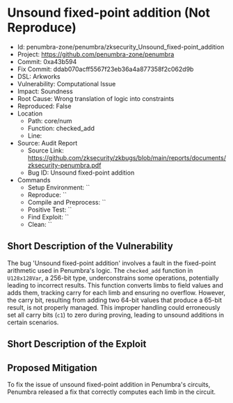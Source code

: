 # Unsound fixed-point addition (Not Reproduce)

* Id: penumbra-zone/penumbra/zksecurity_Unsound_fixed-point_addition
* Project: https://github.com/penumbra-zone/penumbra
* Commit: 0xa43b594
* Fix Commit: ddab070acff5567f23eb36a4a877358f2c062d9b
* DSL: Arkworks
* Vulnerability: Computational Issue
* Impact: Soundness
* Root Cause: Wrong translation of logic into constraints
* Reproduced: False
* Location
  - Path: core/num
  - Function: checked_add
  - Line: 
* Source: Audit Report
  - Source Link: https://github.com/zksecurity/zkbugs/blob/main/reports/documents/zksecurity-penumbra.pdf
  - Bug ID: Unsound fixed-point addition
* Commands
  - Setup Environment: ``
  - Reproduce: ``
  - Compile and Preprocess: ``
  - Positive Test: ``
  - Find Exploit: ``
  - Clean: ``

## Short Description of the Vulnerability

The bug 'Unsound fixed-point addition' involves a fault in the fixed-point arithmetic used in Penumbra's logic. The `checked_add` function in `U128x128Var`, a 256-bit type, underconstrains some operations, potentially leading to incorrect results. This function converts limbs to field values and adds them, tracking carry for each limb and ensuring no overflow. However, the carry bit, resulting from adding two 64-bit values that produce a 65-bit result, is not properly managed. This improper handling could erroneously set all carry bits (`c1`) to zero during proving, leading to unsound additions in certain scenarios.

## Short Description of the Exploit



## Proposed Mitigation

To fix the issue of unsound fixed-point addition in Penumbra's circuits, Penumbra released a fix that correctly computes each limb in the circuit.

